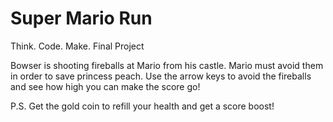 # Super Mario Run
Think. Code. Make. Final Project

Bowser is shooting fireballs at Mario from his castle. Mario must avoid them in order to save princess peach. Use the arrow keys to avoid the fireballs and see how high you can make the score go!

P.S. Get the gold coin to refill your health and get a score boost!
